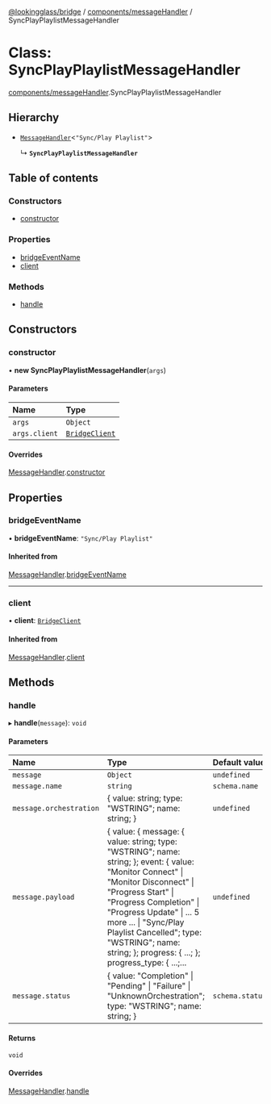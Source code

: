 [@lookingglass/bridge](../README.md) / [components/messageHandler](../modules/components_messageHandler.md) / SyncPlayPlaylistMessageHandler

# Class: SyncPlayPlaylistMessageHandler

[components/messageHandler](../modules/components_messageHandler.md).SyncPlayPlaylistMessageHandler

## Hierarchy

- [`MessageHandler`](components_messageHandler.MessageHandler.md)<``"Sync/Play Playlist"``\>

  ↳ **`SyncPlayPlaylistMessageHandler`**

## Table of contents

### Constructors

- [constructor](components_messageHandler.SyncPlayPlaylistMessageHandler.md#constructor)

### Properties

- [bridgeEventName](components_messageHandler.SyncPlayPlaylistMessageHandler.md#bridgeeventname)
- [client](components_messageHandler.SyncPlayPlaylistMessageHandler.md#client)

### Methods

- [handle](components_messageHandler.SyncPlayPlaylistMessageHandler.md#handle)

## Constructors

### constructor

• **new SyncPlayPlaylistMessageHandler**(`args`)

#### Parameters

| Name | Type |
| :------ | :------ |
| `args` | `Object` |
| `args.client` | [`BridgeClient`](client.BridgeClient.md) |

#### Overrides

[MessageHandler](components_messageHandler.MessageHandler.md).[constructor](components_messageHandler.MessageHandler.md#constructor)

## Properties

### bridgeEventName

• **bridgeEventName**: ``"Sync/Play Playlist"``

#### Inherited from

[MessageHandler](components_messageHandler.MessageHandler.md).[bridgeEventName](components_messageHandler.MessageHandler.md#bridgeeventname)

___

### client

• **client**: [`BridgeClient`](client.BridgeClient.md)

#### Inherited from

[MessageHandler](components_messageHandler.MessageHandler.md).[client](components_messageHandler.MessageHandler.md#client)

## Methods

### handle

▸ **handle**(`message`): `void`

#### Parameters

| Name | Type | Default value |
| :------ | :------ | :------ |
| `message` | `Object` | `undefined` |
| `message.name` | `string` | `schema.name` |
| `message.orchestration` | { value: string; type: "WSTRING"; name: string; } | `undefined` |
| `message.payload` | { value: { message: { value: string; type: "WSTRING"; name: string; }; event: { value: "Monitor Connect" \| "Monitor Disconnect" \| "Progress Start" \| "Progress Completion" \| "Progress Update" \| ... 5 more ... \| "Sync/Play Playlist Cancelled"; type: "WSTRING"; name: string; }; progress: { ...; }; progress\_type: { ...;... | `undefined` |
| `message.status` | { value: "Completion" \| "Pending" \| "Failure" \| "UnknownOrchestration"; type: "WSTRING"; name: string; } | `schema.status` |

#### Returns

`void`

#### Overrides

[MessageHandler](components_messageHandler.MessageHandler.md).[handle](components_messageHandler.MessageHandler.md#handle)
